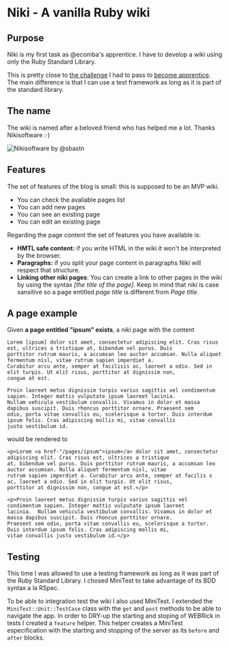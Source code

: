 Niki - A vanilla Ruby wiki
==========================

Purpose
-------
Niki is my first task as @ecomba's apprentice. I have to develop a wiki using only the Ruby Standard Library.

This is pretty close to [the challenge](http://github.com/jacegu/apprentice_challenge) I had to pass to [become apprentice](http://ecomba.org/blog/2011/05/15/the-apprentice/). The main difference is that I can use a test framework as long as it is part of the standard library.


The name
--------
The wiki is named after a beloved friend who has helped me a lot. Thanks Nikisoftware :·)


![Nikisoftware by @sbastn](http://kinisoftware.com/wp-content/uploads/2011/07/kini-02.png "Nikisoftware by @sebastn")

Features
--------
The set of features of the blog is small: this is supposed to be an MVP wiki.

- You can check the avaliable pages list
- You can add new pages
- You can see an existing page
- You can edit an existing page

Regarding the page content the set of features you have available is:

- **HMTL safe content:** if you write HTML in the wiki it won't be interpreted by the browser.
- **Paragraphs:** if you split your page content in paragraphs Niki will respect that structure.
- **Linking other niki pages**: You can create a link to other pages in the wiki by using the syntax *[the title of the page]*. Keep in mind that niki is case sansitive so a page entitled *page title* is different from *Page title*.


A page example
-------------
Given **a page entitled "ipsum" exists**, a niki page with the content

    Lorem [ipsum] dolor sit amet, consectetur adipiscing elit. Cras risus est, ultrices a tristique at, bibendum vel purus. Duis
    porttitor rutrum mauris, a accumsan leo auctor accumsan. Nulla aliquet fermentum nisl, vitae rutrum sapien imperdiet a.
    Curabitur arcu ante, semper at facilisis ac, laoreet a odio. Sed in elit turpis. Ut elit risus, porttitor at dignissim non,
    congue at est.

    Proin laoreet metus dignissim turpis varius sagittis vel condimentum sapien. Integer mattis vulputate ipsum laoreet lacinia.
    Nullam vehicula vestibulum convallis. Vivamus in dolor et massa dapibus suscipit. Duis rhoncus porttitor ornare. Praesent sem
    odio, porta vitae convallis eu, scelerisque a tortor. Duis interdum ipsum felis. Cras adipiscing mollis mi, vitae convallis
    justo vestibulum id.

would be rendered to

    <p>Lorem <a href-"/pages/ipsum">ipsum</a> dolor sit amet, consectetur adipiscing elit. Cras risus est, ultrices a tristique
    at, bibendum vel purus. Duis porttitor rutrum mauris, a accumsan leo auctor accumsan. Nulla aliquet fermentum nisl, vitae
    rutrum sapien imperdiet a. Curabitur arcu ante, semper at facilis s ac, laoreet a odio. Sed in elit turpis. Ut elit risus,
    porttitor at dignissim non, congue at est.</p>

    <p>Proin laoreet metus dignissim turpis varius sagittis vel condimentum sapien. Integer mattis vulputate ipsum laoreet
    lacinia.  Nullam vehicula vestibulum convallis. Vivamus in dolor et massa dapibus suscipit. Duis rhoncus porttitor ornare.
    Praesent sem odio, porta vitae convallis eu, scelerisque a tortor. Duis interdum ipsum felis. Cras adipiscing mollis mi,
    vitae convallis justo vestibulum id.</p>

Testing
-------
This time I was allowed to use a testing framework as long as it was part of the Ruby Standard Library. I chosed MiniTest to take advantage of its BDD syntax a la RSpec.

To be able to integration test the wiki I also used MiniTest. I extended the `MiniTest::Unit::TestCase` class with the `get` and `post` methods to be able to navigate the app. In order to DRY-up the starting and stoping of WEBRick in tests I created a `feature` helper. This helper creates a MiniTest especification with the starting and stopping of the server as its `before` and `after` blocks.
